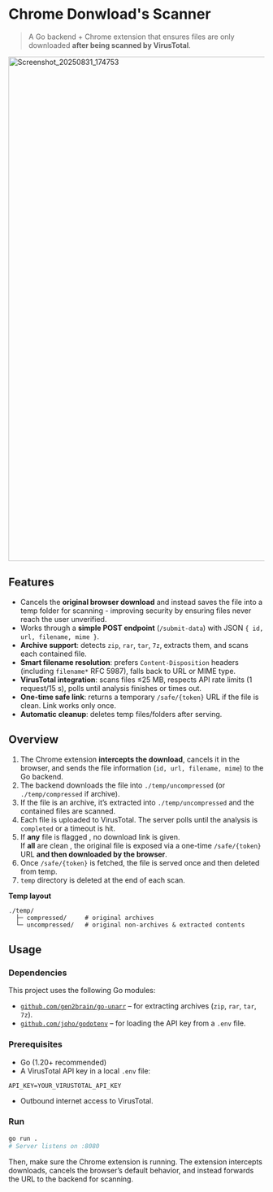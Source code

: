 # Chrome Donwload's Scanner 

>A Go backend + Chrome extension that ensures files are only downloaded **after being scanned by VirusTotal**.
<img width="1844" height="994" alt="Screenshot_20250831_174753" src="https://github.com/user-attachments/assets/a3f0c921-a6f8-4c66-9efd-0643d50d78c7" />

## Features
- Cancels the **original browser download** and instead saves the file into a temp folder for scanning - improving security by ensuring files never reach the user unverified.  
- Works through a **simple POST endpoint** (`/submit-data`) with JSON `{ id, url, filename, mime }`.  
- **Archive support**: detects `zip`, `rar`, `tar`, `7z`, extracts them, and scans each contained file.  
- **Smart filename resolution**: prefers `Content-Disposition` headers (including `filename*` RFC 5987), falls back to URL or MIME type.  
- **VirusTotal integration**: scans files ≤25 MB, respects API rate limits (1 request/15 s), polls until analysis finishes or times out.  
- **One-time safe link**: returns a temporary `/safe/{token}` URL if the file is clean. Link works only once.  
- **Automatic cleanup**: deletes temp files/folders after serving.  

## Overview

1. The Chrome extension **intercepts the download**, cancels it in the browser, and sends the file information (`id, url, filename, mime`) to the Go backend.  
2. The backend downloads the file into `./temp/uncompressed` (or `./temp/compressed` if archive).  
3. If the file is an archive, it’s extracted into `./temp/uncompressed` and the contained files are scanned.  
4. Each file is uploaded to VirusTotal. The server polls until the analysis is `completed` or a timeout is hit. 
5. If **any** file is flagged , no download link is given.  
   If **all** are clean , the original file is exposed via a one-time `/safe/{token}` URL **and then downloaded by the browser**.  
6. Once `/safe/{token}` is fetched, the file is served once and then deleted from temp.  
7. `temp` directory is deleted at the end of each scan.

**Temp layout**
```
./temp/
  ├─ compressed/     # original archives
  └─ uncompressed/   # original non-archives & extracted contents
```

## Usage
### Dependencies
This project uses the following Go modules:  

- [`github.com/gen2brain/go-unarr`](https://github.com/gen2brain/go-unarr) – for extracting archives (`zip`, `rar`, `tar`, `7z`).  
- [`github.com/joho/godotenv`](https://github.com/joho/godotenv) – for loading the API key from a `.env` file.  

### Prerequisites
- Go (1.20+ recommended)
- A VirusTotal API key in a local `.env` file:
```
API_KEY=YOUR_VIRUSTOTAL_API_KEY
```
- Outbound internet access to VirusTotal.

### Run
```bash
go run .
# Server listens on :8080
```

Then, make sure the Chrome extension is running. The extension intercepts downloads, cancels the browser’s default behavior, and instead forwards the URL to the backend for scanning.  




